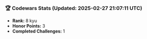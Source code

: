 ### 🏆 Codewars Stats (Updated: 2025-02-27 21:07:11 UTC)

- **Rank:** 8 kyu
- **Honor Points:** 3
- **Completed Challenges:** 1
